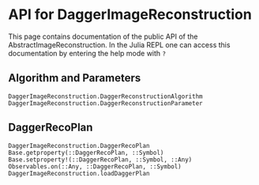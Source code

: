# API for DaggerImageReconstruction
This page contains documentation of the public API of the AbstractImageReconstruction. In the Julia
REPL one can access this documentation by entering the help mode with `?`

## Algorithm and Parameters
```@docs
DaggerImageReconstruction.DaggerReconstructionAlgorithm
DaggerImageReconstruction.DaggerReconstructionParameter
```

## DaggerRecoPlan
```@docs
DaggerImageReconstruction.DaggerRecoPlan
Base.getproperty(::DaggerRecoPlan, ::Symbol)
Base.setproperty!(::DaggerRecoPlan, ::Symbol, ::Any)
Observables.on(::Any, ::DaggerRecoPlan, ::Symbol)
DaggerImageReconstruction.loadDaggerPlan
```